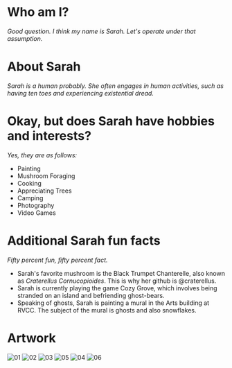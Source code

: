 
# Who am I?
*Good question. I think my name is Sarah. Let's operate under that assumption.*

# About Sarah
*Sarah is a human probably. She often engages in human activities, such as having ten toes and experiencing existential dread.*

# Okay, but does Sarah have hobbies and interests?
*Yes, they are as follows:*

- Painting
- Mushroom Foraging
- Cooking
- Appreciating Trees
- Camping
- Photography
- Video Games

# Additional Sarah fun facts
*Fifty percent fun, fifty percent fact.*

- Sarah's favorite mushroom is the Black Trumpet Chanterelle, also known as *Craterellus Cornucopioides*. This is why her github is @craterellus.
- Sarah is currently playing the game Cozy Grove, which involves being stranded on an island and befriending ghost-bears.
- Speaking of ghosts, Sarah is painting a mural in the Arts building at RVCC. The subject of the mural is ghosts and also snowflakes. 

# Artwork
![01](https://user-images.githubusercontent.com/98069492/150466181-ff167eba-5ace-4271-bc35-9c23e0403c68.jpg)
![02](https://user-images.githubusercontent.com/98069492/150466199-c8ea116a-4ce1-4c40-bcf9-12f5344b64c8.jpg)
![03](https://user-images.githubusercontent.com/98069492/150466204-ad553f39-47b9-4bbf-8763-4bf2ce7f8553.jpg)
![05](https://user-images.githubusercontent.com/98069492/150466675-dbd92bc4-82ce-41ee-8cfe-826c3deed3c7.jpg)
![04](https://user-images.githubusercontent.com/98069492/150466292-ebaa0ab4-3ed8-44cd-b657-5ae890b8ec5b.jpg)
![06](https://user-images.githubusercontent.com/98069492/150466681-ed5e160d-4e5b-4587-821b-1c123829c714.jpg)
